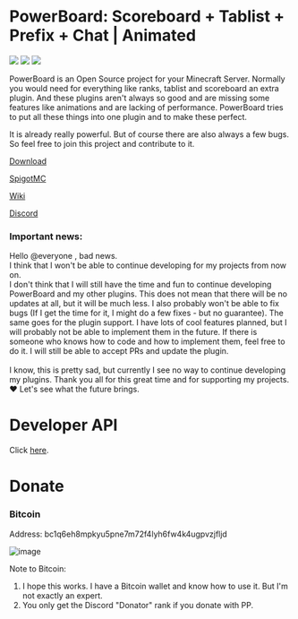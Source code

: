 # PowerBoard: Scoreboard + Tablist + Prefix + Chat | Animated
[![](https://img.shields.io/github/downloads/Xitee1/PowerBoard/total?color=44be16&label=Downloads)]()
[![](https://img.shields.io/discord/800477577684844585?color=44be16&label=Discord)]()
[![](https://img.shields.io/github/v/release/Xitee1/PowerBoard?label=Release)]()

PowerBoard is an Open Source project for your Minecraft Server.
Normally you would need for everything like ranks, tablist and scoreboard an extra plugin. And these plugins aren't always so good and are missing some features like animations and are lacking of performance.
PowerBoard tries to put all these things into one plugin and to make these perfect.

It is already really powerful. But of course there are also always a few bugs. So feel free to join this project and contribute to it.

[Download](https://github.com/Xitee1/PowerBoard/releases)

[SpigotMC](https://www.spigotmc.org/resources/73854/)

[Wiki](https://github.com/Xitee1/PowerBoard/wiki)

[Discord](https://discord.gg/VqK3ctsbz7)


### Important news:<br>
Hello @everyone , bad news.<br>
I think that I won't be able to continue developing for my projects from now on.<br>
I don't think that I will still have the time and fun to continue developing PowerBoard and my other plugins. This does not mean that there will be no updates at all, but it will be much less. I also probably won't be able to fix bugs (If I get the time for it, I might do a few fixes - but no guarantee). The same goes for the plugin support. I have lots of cool features planned, but I will probably not be able to implement them in the future.
If there is someone who knows how to code and how to implement them, feel free to do it. I will still be able to accept PRs and update the plugin.<br><br>
I know, this is pretty sad, but currently I see no way to continue developing my plugins.
Thank you all for this great time and for supporting my projects.❤️ 
Let's see what the future brings.



# Developer API
Click [here](https://github.com/Xitee1/PowerBoard/wiki/Developer-API).

# Donate
### Bitcoin

Address: bc1q6eh8mpkyu5pne7m72f4lyh6fw4k4ugpvzjfljd

![image](https://user-images.githubusercontent.com/59659167/147228233-1b2ed89c-f9ab-499a-862a-30a9520cd7c6.png)

Note to Bitcoin:
1. I hope this works. I have a Bitcoin wallet and know how to use it. But I'm not exactly an expert.
2. You only get the Discord "Donator" rank if you donate with PP.

